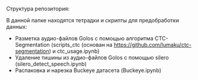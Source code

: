 Структура репозитория:

В данной папке находятся тетрадки и скрипты для предобработки данных:

  * Разметка аудио-файлов Golos с помощью алгоритма CTC-Segmentation (scripts_ctc (основан на https://github.com/lumaku/ctc-segmentation) и ctc_usage.ipynb)
  * Удаление тишины из аудио-файлов Golos с помощью silero (silero_detect_speech.ipynb)
  * Распаковка и нарезка Buckeye датасета (Buckeye.ipynb)
